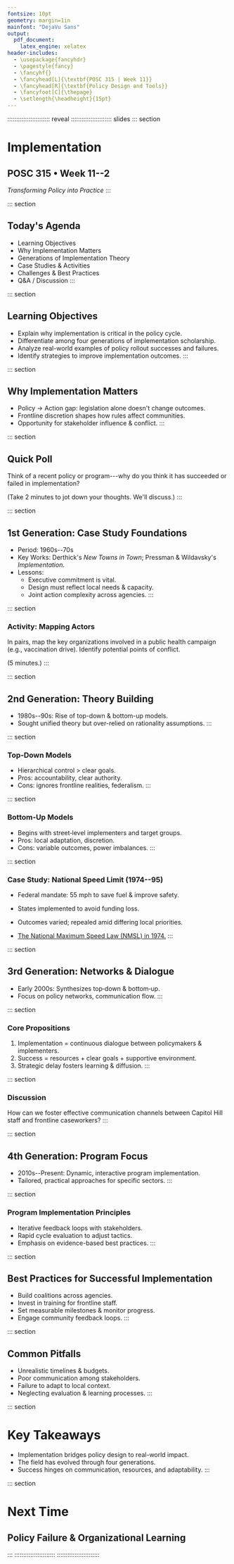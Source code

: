 ```yaml
---
fontsize: 10pt
geometry: margin=1in
mainfont: "DejaVu Sans"
output:
  pdf_document:
    latex_engine: xelatex
header-includes:
  - \usepackage{fancyhdr}
  - \pagestyle{fancy}
  - \fancyhf{}
  - \fancyhead[L]{\textbf{POSC 315 | Week 11}}
  - \fancyhead[R]{\textbf{Policy Design and Tools}}
  - \fancyfoot[C]{\thepage}
  - \setlength{\headheight}{15pt}
---
```


:::::::::::::::::::::::: reveal
::::::::::::::::::::::: slides
::: section
# Implementation

## POSC 315 • Week 11--2

*Transforming Policy into Practice*
:::

::: section
## Today\'s Agenda

-   Learning Objectives
-   Why Implementation Matters
-   Generations of Implementation Theory
-   Case Studies & Activities
-   Challenges & Best Practices
-   Q&A / Discussion
:::

::: section
## Learning Objectives

-   Explain why implementation is critical in the policy cycle.
-   Differentiate among four generations of implementation scholarship.
-   Analyze real-world examples of policy rollout successes and
    failures.
-   Identify strategies to improve implementation outcomes.
:::

::: section
## Why Implementation Matters

-   Policy → Action gap: legislation alone doesn\'t change outcomes.
-   Frontline discretion shapes how rules affect communities.
-   Opportunity for stakeholder influence & conflict.
:::

::: section
## Quick Poll

Think of a recent policy or program---why do you think it has succeeded
or failed in implementation?

(Take 2 minutes to jot down your thoughts. We\'ll discuss.)
:::

::: section
## 1st Generation: Case Study Foundations

-   Period: 1960s--70s
-   Key Works: Derthick\'s *New Towns in Town*; Pressman & Wildavsky\'s
    *Implementation*.
-   Lessons:
    -   Executive commitment is vital.
    -   Design must reflect local needs & capacity.
    -   Joint action complexity across agencies.
:::

::: section
### Activity: Mapping Actors

In pairs, map the key organizations involved in a public health campaign
(e.g., vaccination drive). Identify potential points of conflict.

(5 minutes.)
:::

::: section
## 2nd Generation: Theory Building

-   1980s--90s: Rise of top-down & bottom-up models.
-   Sought unified theory but over-relied on rationality assumptions.
:::

::: section
### Top‑Down Models

-   Hierarchical control \> clear goals.
-   Pros: accountability, clear authority.
-   Cons: ignores frontline realities, federalism.
:::

::: section
### Bottom‑Up Models

-   Begins with street‑level implementers and target groups.
-   Pros: local adaptation, discretion.
-   Cons: variable outcomes, power imbalances.
:::

::: section
### Case Study: National Speed Limit (1974--95)

-   Federal mandate: 55 mph to save fuel & improve safety.

-   States implemented to avoid funding loss.

-   Outcomes varied; repealed amid differing local priorities.

-   [The National Maximum Speed Law (NMSL) in
    1974.](https://youtu.be/A_c7V2o6BqI?si=3sOjY2R2FT5HNA12)
:::

::: section
## 3rd Generation: Networks & Dialogue

-   Early 2000s: Synthesizes top‑down & bottom‑up.
-   Focus on policy networks, communication flow.
:::

::: section
### Core Propositions

1.  Implementation = continuous dialogue between policymakers &
    implementers.
2.  Success = resources + clear goals + supportive environment.
3.  Strategic delay fosters learning & diffusion.
:::

::: section
### Discussion

How can we foster effective communication channels between Capitol Hill
staff and frontline caseworkers?
:::

::: section
## 4th Generation: Program Focus

-   2010s--Present: Dynamic, interactive program implementation.
-   Tailored, practical approaches for specific sectors.
:::

::: section
### Program Implementation Principles

-   Iterative feedback loops with stakeholders.
-   Rapid cycle evaluation to adjust tactics.
-   Emphasis on evidence-based best practices.
:::

::: section
## Best Practices for Successful Implementation

-   Build coalitions across agencies.
-   Invest in training for frontline staff.
-   Set measurable milestones & monitor progress.
-   Engage community feedback loops.
:::

::: section
## Common Pitfalls

-   Unrealistic timelines & budgets.
-   Poor communication among stakeholders.
-   Failure to adapt to local context.
-   Neglecting evaluation & learning processes.
:::

::: section
# Key Takeaways

-   Implementation bridges policy design to real-world impact.
-   The field has evolved through four generations.
-   Success hinges on communication, resources, and adaptability.
:::

::: section
# Next Time

## Policy Failure & Organizational Learning
:::
:::::::::::::::::::::::
::::::::::::::::::::::::
